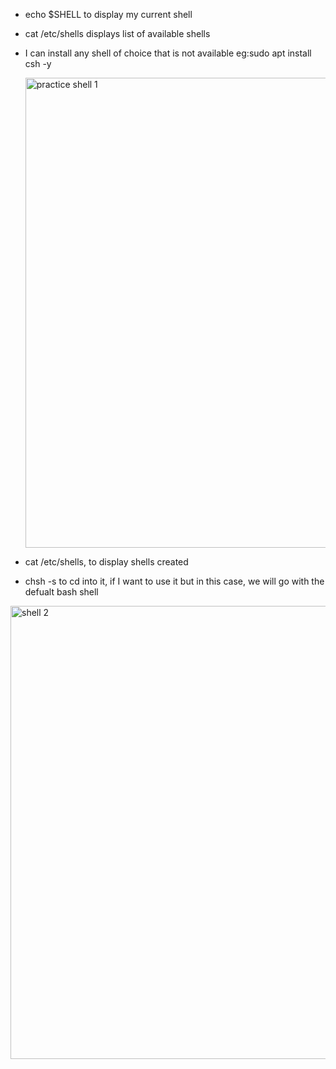 

* echo $SHELL to display my current shell
* cat /etc/shells displays list of available shells
* I can install any shell of choice that is not available eg:sudo apt install csh -y

  <img width="752" alt="practice shell 1" src="https://github.com/Gailpositive/DevOps-Projects-1-10/assets/111061512/9129cece-69f9-4027-8331-4fccc4710ad9">


* cat /etc/shells, to display shells created
* chsh -s to cd into it, if I want to use it but in this case, we will go with the defualt bash shell

<img width="725" alt="shell 2" src="https://github.com/Gailpositive/DevOps-Projects-1-10/assets/111061512/aac7c936-0494-4193-a187-31fb915bf694">

